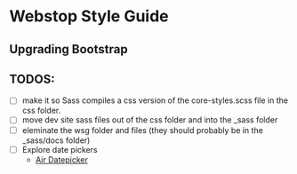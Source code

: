 Webstop Style Guide
===================

## Upgrading Bootstrap

TODOS:
------

- [ ] make it so Sass compiles a css version of the core-styles.scss file in the css folder.
- [ ] move dev site sass files out of the css folder and into the _sass folder
- [ ] eleminate the wsg folder and files (they should probably be in the _sass/docs folder)
- [ ] Explore date pickers 
    - [Air Datepicker](http://t1m0n.name/air-datepicker/docs/)
